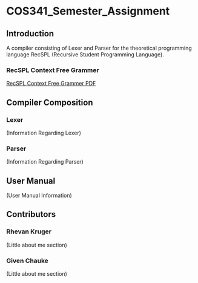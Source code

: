 # COS341_Semester_Assignment
## Introduction
A compiler consisting of Lexer and Parser for the theoretical programming language RecSPL (Recursive Student Programming Language).
### RecSPL Context Free Grammer
[RecSPL Context Free Grammer PDF](https://github.com/RhevanKruger/COS341_Semester_Assignment/blob/87529ca640d898028c167682ea26f31a64cc44f9/RecSPL_2024.pdf)

## Compiler Composition
### Lexer
(Information Regarding Lexer)
### Parser
(Information Regarding Parser)

## User Manual
(User Manual Information)

## Contributors
### Rhevan Kruger
(Little about me section)
### Given Chauke
(Little about me section)
